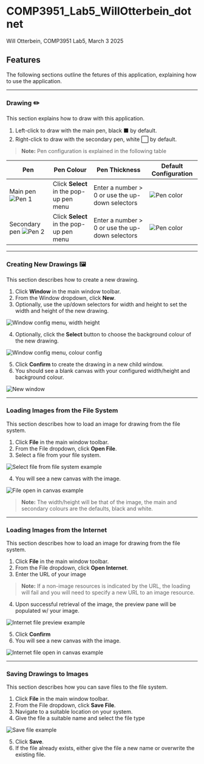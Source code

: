 # COMP3951_Lab5_WillOtterbein_dotnet
Will Otterbein, COMP3951 Lab5, March 3 2025

## Features
The following sections outline the fetures of this application, explaining how to use the application.

---
### Drawing ✏️
This section explains how to draw with this application.

1. Left-click to draw with the main pen, black ⬛ by default.
2. Right-click to draw with the secondary pen, white ⬜ by default.

> **Note:** Pen configuration is explained in the following table

| Pen                                                           | Pen Colour                            | Pen Thickness                                     | Default Configuration                                     |
| ------------------------------------------------------------- | ------------------------------------- | ------------------------------------------------- | --------------------------------------------------------- |
| Main pen ![Pen 1](./.gitresources/pen_menu_pen_1.png)         | Click **Select** in the pop-up pen menu | Enter a number > 0 or use the up-down selectors   | ![Pen color](./.gitresources/pen_menu_pen_colour.png)     |
| Secondary pen ![Pen 2](./.gitresources/pen_menu_pen_2.png)    | Click **Select** in the pop-up pen menu | Enter a number > 0 or use the up-down selectors   | ![Pen color](./.gitresources/pen_menu_pen_colour_1.png)   |

---
### Creating New Drawings 🖼️
This section describes how to create a new drawing.

1. Click **Window** in the main window toolbar.
2. From the Window dropdown, click **New**.
3. Optionally, use the up/down selectors for width and height to set the width and height of the new drawing.

![Window config menu, width height](./.gitresources/new_window_dim.png)

4. Optionally, click the **Select** button to choose the background colour of the new drawing.

![Window config menu, colour config](./.gitresources/new_window_colour.png)

5. Click **Confirm** to create the drawing in a new child window.
6. You should see a blank canvas with your configured width/height and background colour.

![New window](./.gitresources/new_window_end.png)

---
### Loading Images from the File System 
This section describes how to load an image for drawing from the file system.

1. Click **File** in the main window toolbar.
2. From the File dropdown, click **Open File**.
3. Select a file from your file system.

![Select file from file system example](./.gitresources/file_from_desktop.png)

4. You will see a new canvas with the image.

![File open in canvas example](./.gitresources/file_from_desktop_success.png)

> **Note:** The width/height will be that of the image, the main and secondary colours are the defaults, black and white.

---
### Loading Images from the Internet
This section describes how to load an image for drawing from the file system.

1. Click **File** in the main window toolbar.
2. From the File dropdown, click **Open Internet**.
3. Enter the URL of your image

> **Note:** If a non-image resources is indicated by the URL, the loading will fail and you will need to specify a new URL to an image resource.

4. Upon successful retrieval of the image, the preview pane will be populated w/ your image.

![Internet file preview example](./.gitresources/file_from_internet_load_success.png)

5. Click **Confirm**
6. You will see a new canvas with the image.

![Internet file open in canvas example](./.gitresources/file_from_internet_success.png)

---
### Saving Drawings to Images
This section describes how you can save files to the file system.

1. Click **File** in the main window toolbar.
2. From the File dropdown, click **Save File**.
3. Navigate to a suitable location on your system.
4. Give the file a suitable name and select the file type

![Save file example](./.gitresources/file_save.png)

5. Click **Save**.
6. If the file already exists, either give the file a new name or overwrite the existing file.
